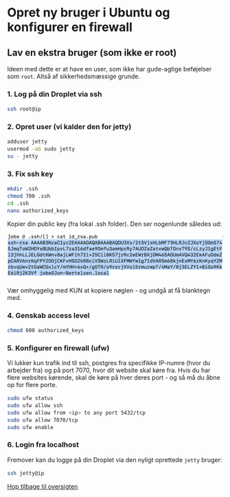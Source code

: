 # Opret ny bruger i Ubuntu og konfigurer en firewall

## Lav en ekstra bruger (som ikke er root)

Ideen med dette er at have en user, som ikke har gude-agtige beføjelser som `root`. Altså af sikkerhedsmæssige grunde.

### 1. Log på din Droplet via ssh

```bash
ssh root@ip
```

### 2. Opret user (vi kalder den for jetty)

```bash
adduser jetty
usermod -aG sudo jetty
su - jetty
```

### 3. Fix ssh key

```bash
mkdir .ssh
chmod 700 .ssh
cd .ssh
nano authorized_keys
```

Kopier din public key (fra lokal .ssh folder). Den ser nogenlunde således ud:

![ssh](./images/ssh_public.png)

Vær omhyggelig med KUN at kopiere nøglen - og undgå at få blanktegn med.

### 4. Genskab access level

```bash
chmod 600 authorized_keys
```

### 5. Konfigurer en firewall (ufw)

Vi lukker kun trafik ind til ssh, postgres fra specifikke IP-numre (hvor du arbejder fra) og på port 7070, hvor
dit website skal køre fra. Hvis du har flere websites kørende, skal de køre på hver deres port - og så må du
åbne op for flere porte.

```bash
sudo ufw status
sudo ufw allow ssh
sudo ufw allow from <ip> to any port 5432/tcp
sudo ufw allow 7070/tcp
sudo ufw enable
```

### 6. Login fra localhost

Fremover kan du logge på din Droplet via den nyligt oprettede `jetty` bruger:

```bash
ssh jetty@ip
```

[Hop tilbage til oversigten](./README.md)
